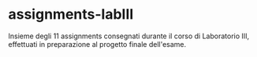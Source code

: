 # assignments-labIII
Insieme degli 11 assignments consegnati durante il corso di Laboratorio III, effettuati in preparazione al progetto finale dell'esame.
